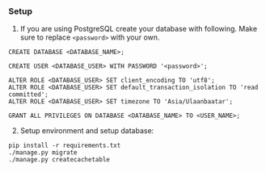 ### Setup

1. If you are using PostgreSQL create your database with following. Make sure to replace `<password>` with your own.

```
CREATE DATABASE <DATABASE_NAME>;

CREATE USER <DATABASE_USER> WITH PASSWORD '<password>';

ALTER ROLE <DATABASE_USER> SET client_encoding TO 'utf8';
ALTER ROLE <DATABASE_USER> SET default_transaction_isolation TO 'read committed';
ALTER ROLE <DATABASE_USER> SET timezone TO 'Asia/Ulaanbaatar';

GRANT ALL PRIVILEGES ON DATABASE <DATABASE_NAME> TO <USER_NAME>;
```
2. Setup environment and setup database:

```
pip install -r requirements.txt
./manage.py migrate
./manage.py createcachetable
```

